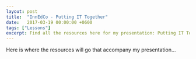 ```yaml
---
layout: post
title:  "InnEdCo - Putting IT Together"
date:   2017-03-19 00:00:00 +0600
tags: ["Lessons"]
excerpt: Find all the resources here for my presentation: Putting IT Together - A Tech Program for the Real World
---
```

Here is where the resources will go that accompany my presentation...